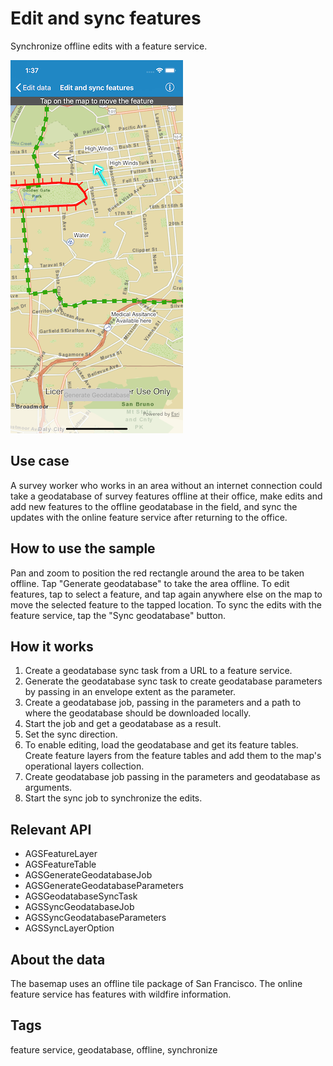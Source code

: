 # Edit and sync features

Synchronize offline edits with a feature service.

![Edit and sync features](edit-and-sync-features.png)

## Use case

A survey worker who works in an area without an internet connection could take a geodatabase of survey features offline at their office, make edits and add new features to the offline geodatabase in the field, and sync the updates with the online feature service after returning to the office.

## How to use the sample

Pan and zoom to position the red rectangle around the area to be taken offline. Tap "Generate geodatabase" to take the area offline. To edit features, tap to select a feature, and tap again anywhere else on the map to move the selected feature to the tapped location. To sync the edits with the feature service, tap the "Sync geodatabase" button.

## How it works

1. Create a geodatabase sync task from a URL to a feature service.
2. Generate the geodatabase sync task to create geodatabase parameters by passing in an envelope extent as the parameter.
3. Create a geodatabase job, passing in the parameters and a path to where the geodatabase should be downloaded locally.
4. Start the job and get a geodatabase as a result.
5. Set the sync direction.
6. To enable editing, load the geodatabase and get its feature tables. Create feature layers from the feature tables and add them to the map's operational layers collection.
7. Create geodatabase job passing in the parameters and geodatabase as arguments.
8. Start the sync job to synchronize the edits.

## Relevant API

* AGSFeatureLayer
* AGSFeatureTable
* AGSGenerateGeodatabaseJob
* AGSGenerateGeodatabaseParameters
* AGSGeodatabaseSyncTask
* AGSSyncGeodatabaseJob
* AGSSyncGeodatabaseParameters
* AGSSyncLayerOption

## About the data

The basemap uses an offline tile package of San Francisco. The online feature service has features with wildfire information.

## Tags

feature service, geodatabase, offline, synchronize
